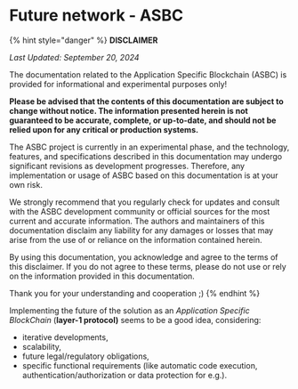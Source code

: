 # Future network - ASBC

{% hint style="danger" %}
**DISCLAIMER**

_Last Updated: September 20, 2024_

The documentation related to the Application Specific Blockchain (ASBC) is provided for informational and experimental purposes only!&#x20;

**Please be advised that the contents of this documentation are subject to change without notice. The information presented herein is not guaranteed to be accurate, complete, or up-to-date, and should not be relied upon for any critical or production systems.**

The ASBC project is currently in an experimental phase, and the technology, features, and specifications described in this documentation may undergo significant revisions as development progresses. Therefore, any implementation or usage of ASBC based on this documentation is at your own risk.

We strongly recommend that you regularly check for updates and consult with the ASBC development community or official sources for the most current and accurate information. The authors and maintainers of this documentation disclaim any liability for any damages or losses that may arise from the use of or reliance on the information contained herein.

By using this documentation, you acknowledge and agree to the terms of this disclaimer. If you do not agree to these terms, please do not use or rely on the information provided in this documentation.

Thank you for your understanding and cooperation ;)
{% endhint %}

Implementing the future of the solution as an _Application Specific BlockChain_ (**layer-1 protocol)** seems to be a good idea, considering:

* iterative developments,
* scalability,
* future legal/regulatory obligations,
* specific functional requirements (like automatic code execution, authentication/authorization or data protection for e.g.).
